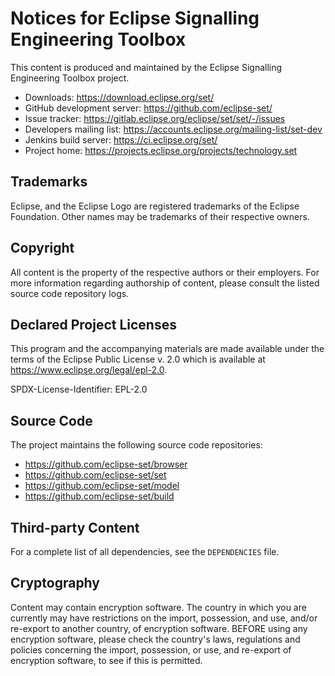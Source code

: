 # Notices for Eclipse Signalling Engineering Toolbox

This content is produced and maintained by the Eclipse Signalling Engineering Toolbox project.

* Downloads: https://download.eclipse.org/set/
* GitHub development server: https://github.com/eclipse-set/
* Issue tracker: https://gitlab.eclipse.org/eclipse/set/set/-/issues
* Developers mailing list: https://accounts.eclipse.org/mailing-list/set-dev
* Jenkins build server: https://ci.eclipse.org/set/
* Project home: https://projects.eclipse.org/projects/technology.set

## Trademarks

Eclipse, and the Eclipse Logo are registered trademarks of the Eclipse Foundation.
Other names may be trademarks of their respective owners.

## Copyright

All content is the property of the respective authors or their employers.
For more information regarding authorship of content, please consult the listed source code repository logs.

## Declared Project Licenses

This program and the accompanying materials are made available under the terms
of the Eclipse Public License v. 2.0 which is available at
https://www.eclipse.org/legal/epl-2.0.

SPDX-License-Identifier: EPL-2.0

## Source Code

The project maintains the following source code repositories:

* https://github.com/eclipse-set/browser
* https://github.com/eclipse-set/set
* https://github.com/eclipse-set/model
* https://github.com/eclipse-set/build

## Third-party Content

For a complete list of all dependencies, see the `DEPENDENCIES` file.

## Cryptography

Content may contain encryption software.
The country in which you are currently may have restrictions on the import, possession, and use, and/or re-export to another country, of encryption software.
BEFORE using any encryption software, please check the country's laws, regulations and policies concerning the import, possession, or use, and re-export of encryption software, to see if this is permitted.

